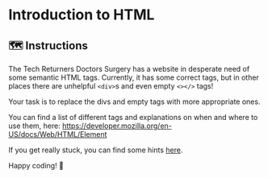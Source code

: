 # Introduction to HTML

## 🗺 Instructions

The Tech Returners Doctors Surgery has a website in desperate need of some semantic HTML tags. Currently, it has some correct tags, but in other places there are unhelpful `<div>`s and even empty `<></>` tags!

Your task is to replace the divs and empty tags with more appropriate ones.

You can find a list of different tags and explanations on when and where to use them, here: https://developer.mozilla.org/en-US/docs/Web/HTML/Element

If you get really stuck, you can find some hints [here](./hints.md).

Happy coding! 🙌
